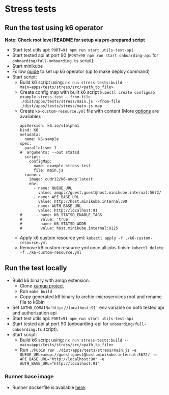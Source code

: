 # Stress tests

## Run the test using k6 operator

**Note: Check root level README for setup via pre-prepared script**

- Start test utils api: `PORT=91 npm run start utils-test-api`
- Start tested api at port 90 (`PORT=90 npm run start onboarding-api` for `onboarding/full-onboarding.ts` script).
- Start minikube
- Follow [guide](https://k6.io/blog/running-distributed-tests-on-k8s/) to set up k6 operator (up to make deploy command)
- Start script:
  - Build k6 script using: `nx run stress-tests:build --main=apps/tests/stress/src/<path_to_file>`
  - Create config map with built k6 script `kubectl create configmap example-stress-test --from-file ./dist/apps/tests/stress/main.js --from-file ./dist/apps/tests/stress/main.js.map`
  - Create `k6-custom-resource.yml` file with content (More [options](https://github.com/grafana/k6-operator#executing-tests) are available):
    ```
    apiVersion: k6.io/v1alpha1
    kind: K6
    metadata:
      name: k6-sample
    spec:
      parallelism: 1
    #  arguments: --out statsd
      script:
        configMap:
          name: example-stress-test
          file: main.js
      runner:
        image: cudr12/k6-amqp:latest
        env:
          - name: QUEUE_URL
            value: amqp://guest:guest@host.minikube.internal:5672/
          - name: API_BASE_URL
            value: http://host.minikube.internal:90
          - name: AUTH_BASE_URL
            value: http://localhost:91
    #      - name: K6_STATSD_ENABLE_TAGS
    #        value: 'true'
    #      - name: K6_STATSD_ADDR
    #        value: host.minikube.internal:8125
    ```
  - Apply k6 custom resource yml: `kubectl apply -f ./k6-custom-resource.yml`
  - Remove k6 custom resource yml once all jobs finish: `kubectl delete -f ./k6-custom-resource.yml`

## Run the test locally

- Build k6 binary with amqp extension.
  - Clone [xamqp project](https://github.com/acuderman/xk6-amqp/blob/feature/amqp-wth-headers-docker-image)
  - Run `make build`
  - Copy generated k6 binary to archie-microservices root and rename file to k6bin
- Set `AUTH0_DOMAIN='http://localhost:91'` env variable on both tested api and authorization api
- Start test utils api: `PORT=91 npm run start utils-test-api`
- Start tested api at port 90 (onboarding-api for `onboarding/full-onboarding.ts` script).
- Start script:
  - Build k6 script using: `nx run stress-tests:build --main=apps/tests/stress/src/<path_to_file>`
  - Run `./k6bin run ./dist/apps/tests/stress/main.js -e QUEUE_URL=amqp://guest:guest@host.minikube.internal:5672/ -e API_BASE_URL="http://localhost:90" -e AUTH_BASE_URL="http://localhost:91"`

### Runner base image

- Runner dockerfile is available [here](https://github.com/acuderman/xk6-amqp/blob/feature/amqp-wth-headers-docker-image/Dockerfile.local).
